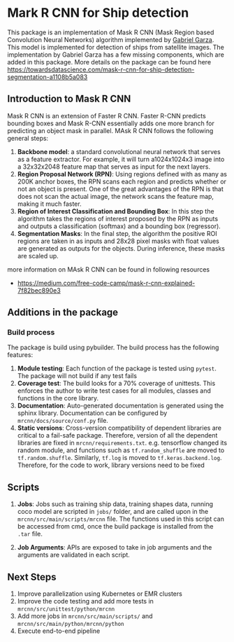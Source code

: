 # Mark R CNN for Ship detection

This package is an implementation of Mask R CNN (Mask Region based Convolution Neural Networks) algorithm implemented by [Gabriel Garza](https://github.com/gabrielgarza/Mask_RCNN). This model is implemented for detection of ships from satellite images. The implementation by Gabriel Garza has a few missing components, which are added in this package. More details on the package can be found here <https://towardsdatascience.com/mask-r-cnn-for-ship-detection-segmentation-a1108b5a083> 

## Introduction to Mask R CNN

Mask R CNN is an extension of Faster R CNN. Faster R-CNN predicts bounding boxes and Mask R-CNN essentially adds one more branch for predicting an object mask in parallel. MAsk R CNN follows the following general steps:
1. __Backbone model__: a standard convolutional neural network that serves as a feature extractor. For example, it will turn a1024x1024x3 image into a 32x32x2048 feature map that serves as input for the next layers.
2. __Region Proposal Network (RPN)__: Using regions defined with as many as 200K anchor boxes, the RPN scans each region and predicts whether or not an object is present. One of the great advantages of the RPN is that does not scan the actual image, the network scans the feature map, making it much faster.
3. __Region of Interest Classification and Bounding Box__: In this step the algorithm takes the regions of interest proposed by the RPN as inputs and outputs a classification (softmax) and a bounding box (regressor).
4. __Segmentation Masks__: In the final step, the algorithm the positive ROI regions are taken in as inputs and 28x28 pixel masks with float values are generated as outputs for the objects. During inference, these masks are scaled up.

more information on MAsk R CNN can be found in following resources
- <https://medium.com/free-code-camp/mask-r-cnn-explained-7f82bec890e3>

## Additions in the package

### Build process

The package is build using pybuilder. The build process has the following features:
1. __Module testing__: Each function of the package is tested using `pytest`. The package will not build if any test fails
2. __Coverage test__: The build looks for a 70% coverage of unittests. This enforces the author to write test cases for all modules, classes and functions in the core library.
3. __Documentation__: Auto-generated documentation is generated using the sphinx library. Documentation can be configured by `mrcnn/docs/source/conf.py` file. 
4. __Static versions__: Cross-version compatibility of dependent libraries are critical to a fail-safe package. Therefore, version of all the dependent libraries are fixed in `mrcnn/requirements.txt`. e.g. tensorflow changed its random module, and functions such as `tf.random_shuffle` are moved to `tf.random.shuffle`. Similarly, `tf.log` is moved to `tf.keras.backend.log`. Therefore, for the code to work, library versions need to be fixed


## Scripts

1. __Jobs__: Jobs such as training ship data, training shapes data, running coco model are scripted in `jobs/` folder, and are called upon in the `mrcnn/src/main/scripts/mrcnn` file. The functions used in this script can be accessed from cmd, once the build package is installed from the `.tar` file.

2. __Job Arguments__: APIs are exposed to take in job arguments and the arguments are validated in each script.

## Next Steps

1. Improve parallelization using Kubernetes or EMR clusters
2. Improve the code testing and add more tests in `mrcnn/src/unittest/python/mrcnn`
3. Add more jobs in `mrcnn/src/main/scripts/` and `mrcnn/src/main/python/mrcnn/python`
4. Execute end-to-end pipeline  
